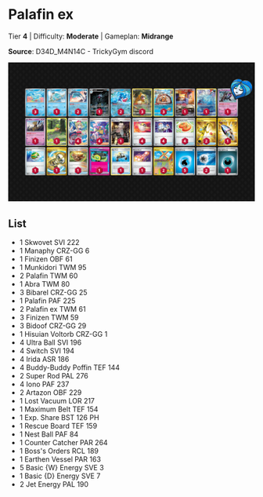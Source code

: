 # Palafin ex

Tier **4** | Difficulty: **Moderate** | Gameplan: **Midrange**

**Source**: D34D_M4N14C - TrickyGym discord

![decklist](../../!Images/Standard/11BRS-TWM/Palafin%20ex.png)

## List
* 1 Skwovet SVI 222
* 1 Manaphy CRZ-GG 6
* 1 Finizen OBF 61
* 1 Munkidori TWM 95
* 2 Palafin TWM 60
* 1 Abra TWM 80
* 3 Bibarel CRZ-GG 25
* 1 Palafin PAF 225
* 2 Palafin ex TWM 61
* 3 Finizen TWM 59
* 3 Bidoof CRZ-GG 29
* 1 Hisuian Voltorb CRZ-GG 1
* 4 Ultra Ball SVI 196
* 4 Switch SVI 194
* 4 Irida ASR 186
* 4 Buddy-Buddy Poffin TEF 144
* 2 Super Rod PAL 276
* 4 Iono PAF 237
* 2 Artazon OBF 229
* 1 Lost Vacuum LOR 217
* 1 Maximum Belt TEF 154
* 1 Exp. Share BST 126 PH
* 1 Rescue Board TEF 159
* 1 Nest Ball PAF 84
* 1 Counter Catcher PAR 264
* 1 Boss's Orders RCL 189
* 1 Earthen Vessel PAR 163
* 5 Basic {W} Energy SVE 3
* 1 Basic {D} Energy SVE 7
* 2 Jet Energy PAL 190
